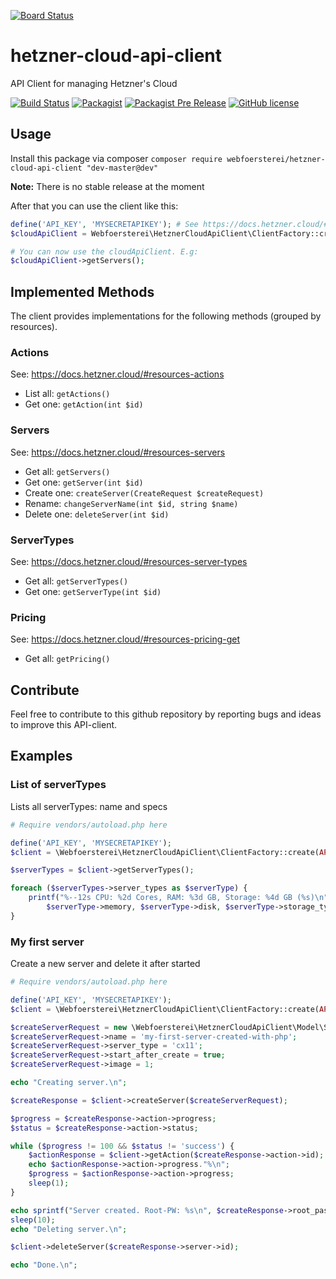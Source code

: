 [![Board Status](https://dev.azure.com/kenneth0860/99fee728-2cd9-4ed0-ac3c-56ef2533baa3/e3c74de1-e20d-4df7-a1c9-d89148d73f15/_apis/work/boardbadge/645cfa8d-8e7c-4074-a68b-00edcd4f84cd)](https://dev.azure.com/kenneth0860/99fee728-2cd9-4ed0-ac3c-56ef2533baa3/_boards/board/t/e3c74de1-e20d-4df7-a1c9-d89148d73f15/Microsoft.RequirementCategory)
# hetzner-cloud-api-client
API Client for managing Hetzner's Cloud

[![Build Status](https://travis-ci.org/webfoersterei/hetzner-cloud-api-client.svg?branch=master)](https://travis-ci.org/webfoersterei/hetzner-cloud-api-client)
[![Packagist](https://img.shields.io/packagist/v/webfoersterei/hetzner-cloud-api-client.svg)](https://packagist.org/packages/webfoersterei/hetzner-cloud-api-client)
[![Packagist Pre Release](https://img.shields.io/packagist/vpre/webfoersterei/hetzner-cloud-api-client.svg)](https://packagist.org/packages/webfoersterei/hetzner-cloud-api-client)
[![GitHub license](https://img.shields.io/github/license/webfoersterei/hetzner-cloud-api-client.svg)](https://github.com/webfoersterei/hetzner-cloud-api-client/blob/master/LICENSE)

## Usage

Install this package via composer ``composer require webfoersterei/hetzner-cloud-api-client "dev-master@dev"``

**Note:** There is no stable release at the moment

After that you can use the client like this:
```php
define('API_KEY', 'MYSECRETAPIKEY'); # See https://docs.hetzner.cloud/#header-authentication-1
$cloudApiClient = Webfoersterei\HetznerCloudApiClient\ClientFactory::create(API_KEY);

# You can now use the cloudApiClient. E.g:
$cloudApiClient->getServers();
```

## Implemented Methods
The client provides implementations for the following methods (grouped by resources).

### Actions
See: https://docs.hetzner.cloud/#resources-actions
* List all: `getActions()`
* Get one: `getAction(int $id)`

### Servers
See: https://docs.hetzner.cloud/#resources-servers
* Get all: `getServers()`
* Get one: `getServer(int $id)`
* Create one: `createServer(CreateRequest $createRequest)`
* Rename: `changeServerName(int $id, string $name)`
* Delete one: `deleteServer(int $id)`

### ServerTypes
See: https://docs.hetzner.cloud/#resources-server-types
* Get all: `getServerTypes()`
* Get one: `getServerType(int $id)`

### Pricing
See: https://docs.hetzner.cloud/#resources-pricing-get
* Get all: `getPricing()`

## Contribute

Feel free to contribute to this github repository by reporting bugs and ideas to improve this API-client.

## Examples

### List of serverTypes
Lists all serverTypes: name and specs
```php
# Require vendors/autoload.php here

define('API_KEY', 'MYSECRETAPIKEY');
$client = \Webfoersterei\HetznerCloudApiClient\ClientFactory::create(API_KEY);

$serverTypes = $client->getServerTypes();

foreach ($serverTypes->server_types as $serverType) {
    printf("%--12s CPU: %2d Cores, RAM: %3d GB, Storage: %4d GB (%s)\n", $serverType->name, $serverType->cores,
        $serverType->memory, $serverType->disk, $serverType->storage_type);
}
```

### My first server
Create a new server and delete it after started
```php
# Require vendors/autoload.php here

define('API_KEY', 'MYSECRETAPIKEY');
$client = \Webfoersterei\HetznerCloudApiClient\ClientFactory::create(API_KEY);

$createServerRequest = new \Webfoersterei\HetznerCloudApiClient\Model\Server\CreateRequest();
$createServerRequest->name = 'my-first-server-created-with-php';
$createServerRequest->server_type = 'cx11';
$createServerRequest->start_after_create = true;
$createServerRequest->image = 1;

echo "Creating server.\n";

$createResponse = $client->createServer($createServerRequest);

$progress = $createResponse->action->progress;
$status = $createResponse->action->status;

while ($progress != 100 && $status != 'success') {
    $actionResponse = $client->getAction($createResponse->action->id);
    echo $actionResponse->action->progress."%\n";
    $progress = $actionResponse->action->progress;
    sleep(1);
}

echo sprintf("Server created. Root-PW: %s\n", $createResponse->root_password);
sleep(10);
echo "Deleting server.\n";

$client->deleteServer($createResponse->server->id);

echo "Done.\n";
```